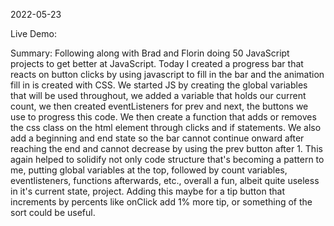 2022-05-23

Live Demo:

Summary: Following along with Brad and Florin doing 50 JavaScript projects to get better at JavaScript. Today I created a progress bar that reacts on button clicks by using javascript to fill in the bar and the animation fill in is created with CSS. We started JS by creating the global variables that will be used throughout, we added a variable that holds our current count, we then created eventListeners for prev and next, the buttons we use to progress this code. We then create a function that adds or removes the css class on the html element through clicks and if statements. We also add a beginning and end state so the bar cannot continue onward after reaching the end and cannot decrease by using the prev button after 1. This again helped to solidify not only code structure that's becoming a pattern to me, putting global variables at the top, followed by count variables, eventlisteners, functions afterwards, etc., overall a fun, albeit quite useless in it's current state, project. Adding this maybe for a tip button that increments by percents like onClick add 1% more tip, or something of the sort could be useful.
